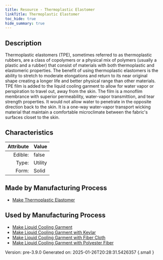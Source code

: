 ```yaml
---
title: Resource - Thermoplastic Elastomer
linkTitle: Thermoplastic Elastomer
toc_hide: true
hide_summary: true
---
```


## Description
&#10;&#9;&#9;Thermoplastic elastomers (TPE), sometimes referred to as thermoplastic rubbers, are a &#10;&#9;&#9;class of copolymers or a physical mix of polymers (usually a plastic and a rubber) &#10;&#9;&#9;that consist of materials with both thermoplastic and elastomeric properties.&#10;&#9;&#9;&#10;&#9;&#9;The benefit of using thermoplastic elastomers is the ability to stretch to moderate &#10;&#9;&#9;elongations and return to its near original shape creating a longer life and better &#10;&#9;&#9;physical range than other materials.&#10;&#9;&#9;&#10;&#9;&#9;TPE film is added to the liquid cooling garment to allow for water vapor or &#10;&#9;&#9;perspiration to travel out, away from the skin. The film is a monoflim membrance with &#10;&#9;&#9;superior permeability, water-vapor transmittion, and tear strength properties. It would&#10;&#9;&#9;not allow water to penetrate in the opposite direction back to the skin. It is a one-way&#10;&#9;&#9;water-vapor transport wicking material that maintain a comfortable microclimate between &#10;&#9;&#9;the fabric&#39;s surfaces closet to the skin.&#10;&#9;

## Characteristics

| Attribute      | Value |
|--------:|:------|
|Edible:|false|
|Type:|Utility|
|Form:|Solid|
 
## Made by Manufacturing Process

- [Make Thermoplastic Elastomer](/docs/definitions/process/make-thermoplastic-elastomer)

## Used by Manufacturing Process

- [Make Liquid Cooling Garment](/docs/definitions/process/make-liquid-cooling-garment)
- [Make Liquid Cooling Garment with Kevlar](/docs/definitions/process/make-liquid-cooling-garment-with-kevlar)
- [Make Liquid Cooling Garment with Fiber Cloth](/docs/definitions/process/make-liquid-cooling-garment-with-fiber-cloth)
- [Make Liquid Cooling Garment with Polyester Fiber](/docs/definitions/process/make-liquid-cooling-garment-with-polyester-fiber)


    

Version: pre-3.9.0 Generated on: 2025-01-26T20:28:31.5426357
{.small }
